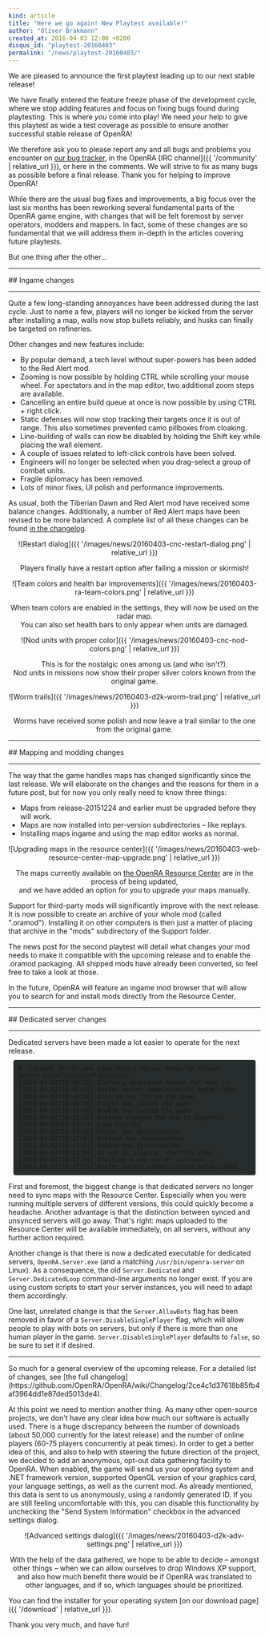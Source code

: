 ```yaml
---
kind: article
title: "Here we go again! New Playtest available!"
author: "Oliver Brakmann"
created_at: 2016-04-03 12:00 +0200
disqus_id: "playtest-20160403"
permalink: "/news/playtest-20160403/"
---
```


We are pleased to announce the first playtest leading up to our next stable release!

We have finally entered the feature freeze phase of the development cycle, where we stop adding features and focus on fixing bugs found during playtesting. This is where *you* come into play! We need *your* help to give this playtest as wide a test coverage as possible to ensure another successful stable release of OpenRA!

We therefore ask you to please report any and all bugs and problems you encounter on [our bug tracker](http://bugs.openra.net), in the OpenRA [IRC channel]({{ '/community' | relative_url }}), or here in the comments. We will strive to fix as many bugs as possible before a final release. Thank you for helping to improve OpenRA!

While there are the usual bug fixes and improvements, a big focus over the last six months has been reworking several fundamental parts of the OpenRA game engine, with changes that will be felt foremost by server operators, modders and mappers. In fact, some of these changes are so fundamental that we will address them in-depth in the articles covering future playtests.

But one thing after the other&hellip;
<hr />
## Ingame changes
<hr />

Quite a few long-standing annoyances have been addressed during the last cycle. Just to name a few, players will no longer be kicked from the server after installing a map, walls now stop bullets reliably, and husks can finally be targeted on refineries.

Other changes and new features include:

* By popular demand, a tech level without super-powers has been added to the Red Alert mod.
* Zooming is now possible by holding CTRL while scrolling your mouse wheel. For spectators and in the map editor, two additional zoom steps are available.
* Cancelling an entire build queue at once is now possible by using CTRL + right click.
* Static defenses will now stop tracking their targets once it is out of range. This also sometimes prevented camo pillboxes from cloaking.
* Line-building of walls can now be disabled by holding the Shift key while placing the wall element.
* A couple of issues related to left-click controls have been solved.
* Engineers will no longer be selected when you drag-select a group of combat units.
* Fragile diplomacy has been removed.
* Lots of minor fixes, UI polish and performance improvements.

As usual, both the Tiberian Dawn and Red Alert mod have received some balance changes. Additionally, a number of Red Alert maps have been revised to be more balanced. A complete list of all these changes can be found [in the changelog](https://github.com/OpenRA/OpenRA/wiki/Changelog/2ce4c1d37618b85fb4af3964dd1e87ded5013de4).

<div style="text-align:center" markdown="1">
![Restart dialog]({{ '/images/news/20160403-cnc-restart-dialog.png' | relative_url }})
<p>
Players finally have a restart option after failing a mission or skirmish!
</p>

![Team colors and health bar improvements]({{ '/images/news/20160403-ra-team-colors.png' | relative_url }})
<p>
When team colors are enabled in the settings, they will now be used on the radar map.<br/>
You can also set health bars to only appear when units are damaged.
</p>

![Nod units with proper color]({{ '/images/news/20160403-cnc-nod-colors.png' | relative_url }})
<p>
This is for the nostalgic ones among us (and who isn't?).<br/>
Nod units in missions now show their proper silver colors known from the original game.
</p>

![Worm trails]({{ '/images/news/20160403-d2k-worm-trail.png' | relative_url }})
<p>
Worms have received some polish and now leave a trail similar to the one from the original game.
</p>
</div>

<hr />
## Mapping and modding changes
<hr />
The way that the game handles maps has changed significantly since the last release.  We will elaborate on the changes and the reasons for them in a future post, but for now you only really need to know three things:

* Maps from release-20151224 and earlier must be upgraded before they will work.
* Maps are now installed into per-version subdirectories &ndash; like replays.
* Installing maps ingame and using the map editor works as normal.

<div style="text-align:center" markdown="1">
![Upgrading maps in the resource center]({{ '/images/news/20160403-web-resource-center-map-upgrade.png' | relative_url }})

The maps currently available on [the OpenRA Resource Center](http://resource.openra.net) are in the process of being updated,<br />and we have added an option for you to upgrade your maps manually.
</div>

Support for third-party mods will significantly improve with the next release. It is now possible to create an archive of your whole mod (called ".oramod"). Installing it on other computers is then just a matter of placing that archive in the "mods" subdirectory of the Support folder.

The news post for the second playtest will detail what changes your mod needs to make it compatible with the upcoming release and to enable the .oramod packaging. All shipped mods have already been converted, so feel free to take a look at those.

In the future, OpenRA will feature an ingame mod browser that will allow you to search for and install mods directly from the Resource Center.

<hr />
## Dedicated server changes
<hr />
Dedicated servers have been made a lot easier to operate for the next release.

<div style="font-family: monospace; font-size: 85%; border-radius: 4px; background-color: #272d2c; padding:10px; margin:10px;">
<em>
$ ./OpenRA.Server.exe Game.Mod=ra Server.Name="My Server" Server.DisableSinglePlayer=true <br />
[2016-04-02T16:06:10] Starting dedicated server for mod: ra<br />
[2016-04-02T16:06:11] Master server communication established.<br />
[2016-04-02T16:10:08] Antares has joined the game.<br />
[2016-04-02T16:10:56] Player has joined the game.<br />
[2016-04-02T16:11:49] Newbie has joined the game.<br />
[2016-04-02T16:12:16] Antares changed the map to Doughnut.<br />
[2016-04-02T16:13:41] Game started<br />
[2016-04-02T16:37:38] Player has disconnected.<br />
[2016-04-02T16:37:47] Antares has disconnected.<br />
[2016-04-02T16:37:54] Newbie has disconnected.<br />
[2016-04-02T16:37:54] No one is playing, shutting down...<br />
[2016-04-02T16:37:54] Starting a new server instance...<br />
[2016-04-02T16:37:55] Master server communication established.<br />
</em>
</div>

First and foremost, the biggest change is that dedicated servers no longer need to sync maps with the Resource Center. Especially when you were running multiple servers of different versions, this could quickly become a headache. Another advantage is that the distinction between synced and unsynced servers will go away. That's right: maps uploaded to the Resource Center will be available immediately, on all servers, without any further action required.

Another change is that there is now a dedicated executable for dedicated servers, `OpenRA.Server.exe` (and a matching `/usr/bin/openra-server` on Linux). As a consequence, the old `Server.Dedicated` and `Server.DedicatedLoop` command-line arguments no longer exist. If you are using custom scripts to start your server instances, you will need to adapt them accordingly.

One last, unrelated change is that the `Server.AllowBots` flag has been removed in favor of a `Server.DisableSinglePlayer` flag, which will allow people to play with bots on servers, but only if there is more than one human player in the game. `Server.DisableSinglePlayer` defaults to `false`, so be sure to set it if desired.

<hr />
So much for a general overview of the upcoming release. For a detailed list of changes, see [the full changelog](https://github.com/OpenRA/OpenRA/wiki/Changelog/2ce4c1d37618b85fb4af3964dd1e87ded5013de4).

At this point we need to mention another thing. As many other open-source projects, we don't have any clear idea how much our software is actually used. There is a huge discrepancy between the number of downloads (about 50,000 currently for the latest release) and the number of online players (60-75 players concurrently at peak times). In order to get a better idea of this, and also to help with steering the future direction of the project, we decided to add an anonymous, opt-out data gathering facility to OpenRA. When enabled, the game will send us your operating system and .NET framework version, supported OpenGL version of your graphics card, your language settings, as well as the current mod. As already mentioned, this data is sent to us anonymously, using a randomly generated ID. If you are still feeling uncomfortable with this, you can disable this functionality by unchecking the "Send System Information" checkbox in the advanced settings dialog.

<div style="text-align:center" markdown="1">
![Advanced settings dialog]({{ '/images/news/20160403-d2k-adv-settings.png' | relative_url }})
<p>
With the help of the data gathered, we hope to be able to decide &ndash; amongst other things &ndash; when we can allow ourselves to drop Windows XP support, and also how much benefit there would be if OpenRA was translated to other languages, and if so, which languages should be prioritized.
</p>
</div>

You can find the installer for your operating system [on our download page]({{ '/download' | relative_url }}).

Thank you very much, and have fun!
